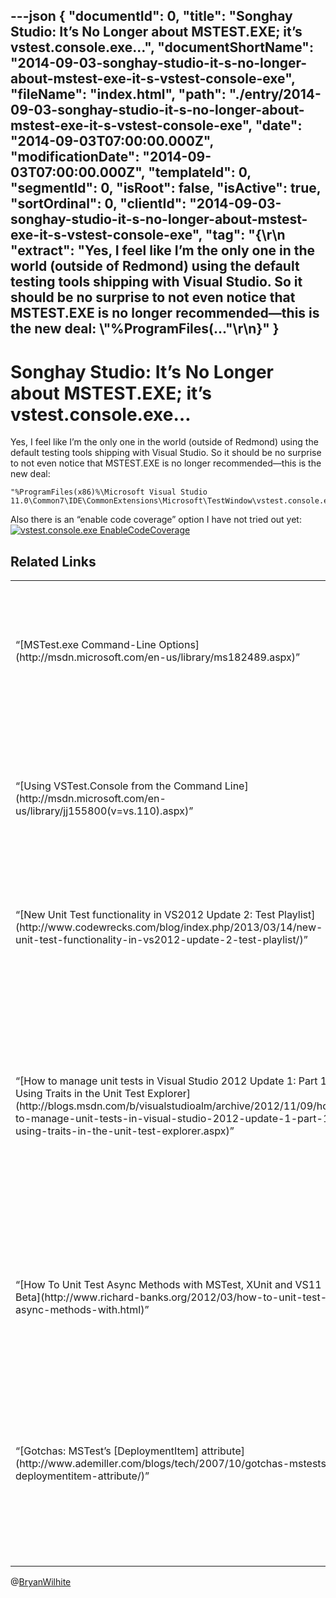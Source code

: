 ---json
{
  "documentId": 0,
  "title": "Songhay Studio: It’s No Longer about MSTEST.EXE; it’s vstest.console.exe…",
  "documentShortName": "2014-09-03-songhay-studio-it-s-no-longer-about-mstest-exe-it-s-vstest-console-exe",
  "fileName": "index.html",
  "path": "./entry/2014-09-03-songhay-studio-it-s-no-longer-about-mstest-exe-it-s-vstest-console-exe",
  "date": "2014-09-03T07:00:00.000Z",
  "modificationDate": "2014-09-03T07:00:00.000Z",
  "templateId": 0,
  "segmentId": 0,
  "isRoot": false,
  "isActive": true,
  "sortOrdinal": 0,
  "clientId": "2014-09-03-songhay-studio-it-s-no-longer-about-mstest-exe-it-s-vstest-console-exe",
  "tag": "{\r\n  \"extract\": \"Yes, I feel like I’m the only one in the world (outside of Redmond) using the default testing tools shipping with Visual Studio. So it should be no surprise to not even notice that MSTEST.EXE is no longer recommended—this is the new deal: \\\"%ProgramFiles(...\"\r\n}"
}
---

# Songhay Studio: It’s No Longer about MSTEST.EXE; it’s vstest.console.exe…

Yes, I feel like I’m the only one in the world (outside of Redmond) using the default testing tools shipping with Visual Studio. So it should be no surprise to not even notice that MSTEST.EXE is no longer recommended—this is the new deal:

```console
"%ProgramFiles(x86)%\Microsoft Visual Studio 11.0\Common7\IDE\CommonExtensions\Microsoft\TestWindow\vstest.console.exe"
```

Also there is an “enable code coverage” option I have not tried out yet:
[<img alt="vstest.console.exe EnableCodeCoverage" src="https://farm6.staticflickr.com/5580/15056654695_9b65db23d8_o_d.png">](https://www.flickr.com/photos/wilhite/15056654695/ "vstest.console.exe EnableCodeCoverage")

## Related Links

<table class="WordWalkingStickTable"><tr><td>
“[MSTest.exe Command-Line Options](http://msdn.microsoft.com/en-us/library/ms182489.aspx)”
</td><td>
“For example, for ordered tests, the test container is the `.orderedtest` file that defines the ordered test. For unit tests, it is the assembly built from the test project that contains the unit test source files.”
</td></tr><tr><td>
“[Using VSTest.Console from the Command Line](http://msdn.microsoft.com/en-us/library/jj155800(v=vs.110).aspx)”
</td><td>
“You can use the `VSTest.Console.exe` program to run automated unit and coded UI tests from a command line. `VSTest.Console.exe` is optimized for performance and is used in place of `MSTest.exe` in Visual Studio 2012.”
</td></tr><tr><td>
“[New Unit Test functionality in VS2012 Update 2: Test Playlist](http://www.codewrecks.com/blog/index.php/2013/03/14/new-unit-test-functionality-in-vs2012-update-2-test-playlist/)”
</td><td>
Do not confuse a “playlist” with an “ordered test”—it feels like “playlist” tests must be ‘true’ unit tests (no dependencies on other tests).
</td></tr><tr><td>
“[How to manage unit tests in Visual Studio 2012 Update 1: Part 1–Using Traits in the Unit Test Explorer](http://blogs.msdn.com/b/visualstudioalm/archive/2012/11/09/how-to-manage-unit-tests-in-visual-studio-2012-update-1-part-1-using-traits-in-the-unit-test-explorer.aspx)”
</td><td>
“Traits are not only useful as a grouping mechanism in the Test Explorer, it also part of what can control which tests you run. This has been a big request—because it means the developer can focus on the tests relevant to the work, and not be bothered with running other, perhaps long-running tests, which would otherwise slow down the whole development experience.”
</td></tr><tr><td>
“[How To Unit Test Async Methods with MSTest, XUnit and VS11 Beta](http://www.richard-banks.org/2012/03/how-to-unit-test-async-methods-with.html)”
</td><td>
“`MSTest` finally got some love with the Visual Studio 11 Beta and one of those changes was to enable tests to run asynchronously using the `async` and `await` keywords.”
</td></tr><tr><td>
“[Gotchas: MSTest’s [DeploymentItem] attribute](http://www.ademiller.com/blogs/tech/2007/10/gotchas-mstests-deploymentitem-attribute/)”
</td><td>
“Essentially it seemed far too easy to create a test that worked fine on the local developer’s machine and failed either on the CI server or in someone else’s development environment. In fact 25% of our unit test related build breaks were caused by this issue and some of them took a while to track down!”
</td></tr></table>

@[BryanWilhite](https://twitter.com/BryanWilhite)
